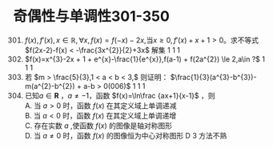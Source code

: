 # 奇偶性与单调性301-350
301. $f(x),f'(x),x\in \mathbb{R},\forall x,f(x)=f(-x)-2x,$当$x\ge 0,f'(x) + x + 1 > 0$。求不等式 $f(2x-2)-f(x) < -\frac{3x^{2}}{2}+3x$ 解集	1	1	1
302. $f(x)=x^{3}-2x + 1 + e^{x}-\frac{1}{e^{x}},f(a-1) + f(2a^{2}) \le 2,a\in ?$	1	1	1
303. 若 $m > \frac{5}{3},1 < a < b < 3,$ 则证明： $\frac{1}{3}(a^{3}-b^{3})-m(a^{2}-b^{2}) + a-b > 0(006)$	1	1	1
304. 已知$a\in\mathbf{R}$ ，$a\neq-1$，函数 $f(x)=\ln\frac {ax+1}{x-1}$ ，则 <br> A. 当 $a > 0$ 时，函数 $f(x)$ 在其定义域上单调递减 <br> B. 当 $a < 0$ 时，函数 $f(x)$ 在其定义域上单调递增 <br> C. 存在实数 $a$ ,使函数 $f(x)$ 的图像是轴对称图形 <br> D. 当 $a\neq0$ 时，函数 $f(x)$ 的图像恒为中心对称图形	D	3	方法不熟
